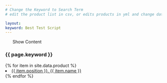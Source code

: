 ```yaml
---
# Change the Keyword to Search Term
# edit the product list in csv, or edits products in yml and change data.product to data.products

layout: 
keyword: Best Test Script
---
```

<div id="`{{ page.keyword | slugify  }}`-quick-navigation"> 
    <div class="quick-nav-center-top">
        <ul id="{{ page.keyword | slugify  }}-ul">
            <a onclick="showproductlistdropdown()">Show Content<i class="arrow down"></i></a>
    </div>     
    <h3 class="regular-text">{{ page.keyword }}</h3> 
    <div id="best-product-list-div"> 
    {% for item in site.data.product %}
        <li class="list-link-{{ page.keyword | slugify  }}">
            <a class="link-{{ page.keyword | slugify  }}" href="#{{ item.name | slugify  }}-{{ item.position }}">{{ item.position }}. {{ item.name }}</a>
        </li>
        {% endfor %}         
            </div>
</ul>
